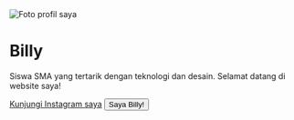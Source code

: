 <!DOCTYPE html>
<html>
<head>
    <title>Profil Digital - [Billy]</title>
    <link rel="stylesheet" href="style.css">
</head>
<body>
    <div class="kartu profil">
        <img src="foto-profil.jpg" alt="Foto profil saya">
        <h1>Billy</h1>
        <p>Siswa SMA yang tertarik dengan teknologi dan desain.
        Selamat datang di website saya!</p>
        <a href="https://www.instagram.com/billy.hrmawan">Kunjungi Instagram saya</a>
        <button id="sapaButton">Saya Billy!</button>
    </div>
    <script src="script.js"></script>
</body>
</html>
